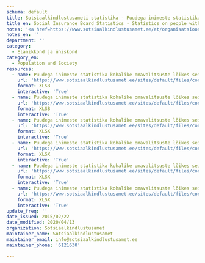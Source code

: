 ```yaml
---
schema: default
title: Sotsiaalkindlustusameti statistika - Puudega inimeste statistika kohalike omavalitsuste lõikes
title_en: Social Insurance Board Statistics - Statistics on people with disabilities by municipality
notes: '<a href=https://www.sotsiaalkindlustusamet.ee/et/organisatsioon-kontaktid/statistika-ja-aruandlus>Sotsiaalkindlustusameti poolt avaldatud statistilised andmekogumid ja aruanded</a>.'
notes_en: ''
department: ''
category:
  - Elanikkond ja ühiskond
category_en:
  - Population and Society
resources:
  - name: Puudega inimeste statistika kohalike omavalitsuste lõikes seisuga 31.09.2019
    url: 'https://www.sotsiaalkindlustusamet.ee/sites/default/files/content-editors/Statistika/puudega_inimesed_kokku_30.09.2019_v_kettale.xlsb'
    format: XLSB
    interactive: 'True'
  - name: Puudega inimeste statistika kohalike omavalitsuste lõikes seisuga 31.08.2019
    url: 'https://www.sotsiaalkindlustusamet.ee/sites/default/files/content-editors/Statistika/puudega_inimesed_kokku_31.08.2019_v_kettale.xlsb'
    format: XLSB
    interactive: 'True'
  - name: Puudega inimeste statistika kohalike omavalitsuste lõikes seisuga 31.03.2019
    url: 'https://www.sotsiaalkindlustusamet.ee/sites/default/files/content-editors/Statistika/puudega_inimesed_kokku_31.03.2019.xlsx'
    format: XLSX
    interactive: 'True'
  - name: Puudega inimeste statistika kohalike omavalitsuste lõikes seisuga 31.12.2018
    url: 'https://www.sotsiaalkindlustusamet.ee/sites/default/files/content-editors/Statistika/puudega_inimesed_kokku_31.12.2018.xlsx'
    format: XLSX
    interactive: 'True'
  - name: Puudega inimeste statistika kohalike omavalitsuste lõikes seisuga 30.11.2018
    url: 'https://www.sotsiaalkindlustusamet.ee/sites/default/files/content-editors/Statistika/puudega_inimesed_kov_30.11.2018.xlsx'
    format: XLSX
    interactive: 'True'
  - name: Puudega inimeste statistika kohalike omavalitsuste lõikes seisuga 31.10.2018
    url: 'https://www.sotsiaalkindlustusamet.ee/sites/default/files/content-editors/Statistika/puudega_inimesed_20181031.xlsx'
    format: XLSX
    interactive: 'True'
update_freq: ''
date_issued: 2015/02/22
date_modified: 2020/04/13
organization: Sotsiaalkindlustusamet
maintainer_name: Sotsiaalkindlustusamet
maintainer_email: info@sotsiaalkindlustusamet.ee
maintainer_phone: '6121630'

---
```


